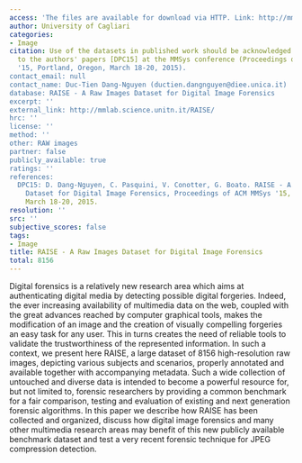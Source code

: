```yaml
---
access: 'The files are available for download via HTTP. Link: http://mmlab.science.unitn.it/RAISE/'
author: University of Cagliari
categories:
- Image
citation: Use of the datasets in published work should be acknowledged by a full citation
  to the authors' papers [DPC15] at the MMSys conference (Proceedings of ACM MMSys
  '15, Portland, Oregon, March 18-20, 2015).
contact_email: null
contact_name: Duc-Tien Dang-Nguyen (ductien.dangnguyen@diee.unica.it)
database: RAISE - A Raw Images Dataset for Digital Image Forensics
excerpt: ''
external_link: http://mmlab.science.unitn.it/RAISE/
hrc: ''
license: ''
method: ''
other: RAW images
partner: false
publicly_available: true
ratings: ''
references:
  DPC15: D. Dang-Nguyen, C. Pasquini, V. Conotter, G. Boato. RAISE - A Raw Images
    Dataset for Digital Image Forensics, Proceedings of ACM MMSys '15, Portland, Oregon,
    March 18-20, 2015.
resolution: ''
src: ''
subjective_scores: false
tags:
- Image
title: RAISE - A Raw Images Dataset for Digital Image Forensics
total: 8156
---
```


Digital forensics is a relatively new research area which aims at authenticating digital media by detecting possible digital forgeries. Indeed, the ever increasing availability of multimedia data on the web, coupled with the great advances reached by computer graphical tools, makes the modification of an image and the creation of visually compelling forgeries an easy task for any user. This in turns creates the need of reliable tools to validate the trustworthiness of the represented information. In such a context, we present here RAISE, a large dataset of 8156 high-resolution raw images, depicting various subjects and scenarios, properly annotated and available together with accompanying metadata. Such a wide collection of untouched and diverse data is intended to become a powerful resource for, but not limited to, forensic researchers by providing a common benchmark for a fair comparison, testing and evaluation of existing and next generation forensic algorithms. In this paper we describe how RAISE has been collected and organized, discuss how digital image forensics and many other multimedia research areas may benefit of this new publicly available benchmark dataset and test a very recent forensic technique for JPEG compression detection.